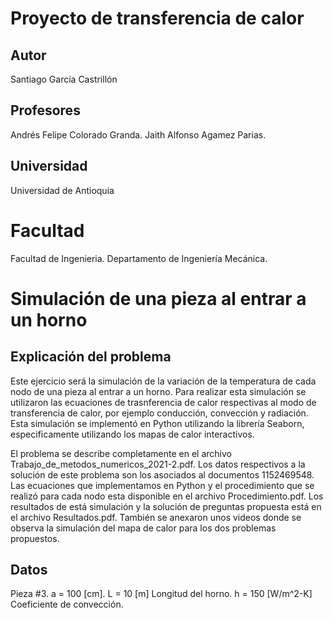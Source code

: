 # Proyecto de transferencia de calor

## Autor
Santiago García Castrillón

## Profesores
Andrés Felipe Colorado Granda.
Jaith Alfonso Agamez Parias.

## Universidad
Universidad de Antioquia 

# Facultad
Facultad de Ingenieria. 
Departamento de Ingeniería Mecánica.
# Simulación de una pieza al entrar a un horno

## Explicación del problema
Este ejercicio será la simulación de la variación de la temperatura de cada nodo de una pieza al entrar a un horno. Para realizar esta simulación se utilizaron las ecuaciones de trasnferencia de calor respectivas al modo de transferencia de calor, por ejemplo conducción, convección y radiación. Esta simulación se implementó en Python utilizando la librería Seaborn, especificamente utilizando los mapas de calor interactivos. 

El problema se describe completamente en el archivo Trabajo_de_metodos_numericos_2021-2.pdf.
Los datos respectivos a la solución de este problema son los asociados al documentos 1152469548.
Las ecuaciones que implementamos en Python y el procedimiento que se realizó para cada nodo esta disponible en el archivo Procedimiento.pdf.
Los resultados de está simulación y la solución de preguntas propuesta está en el archivo Resultados.pdf.
También se anexaron unos videos donde se observa la simulación del mapa de calor para los dos problemas propuestos.

## Datos
Pieza #3.
a = 100 [cm].
L = 10 [m] Longitud del horno.
h = 150 [W/m^2-K]  Coeficiente de convección.



    